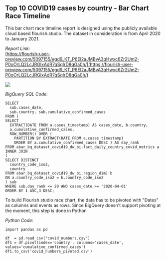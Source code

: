 ## Top 10 COVID19 cases by country - Bar Chart Race Timeline

This bar chart race timeline report is designed using the publicly available cloud based flourish.studio. The dataset in consideration is from April 2020 to January 2021. 

*Report Link:*  
[https://flourish-user-preview.com/5097155/egd9_KT_P6El2aJMBvA3qHwxc6Zr2Um2-P0oOrLQ2LcJRGIxAdR7qSqIrD8qGa0h/](https://flourish-user-preview.com/5097155/egd9_KT_P6El2aJMBvA3qHwxc6Zr2Um2-P0oOrLQ2LcJRGIxAdR7qSqIrD8qGa0h/)  

![](../images/covid19_cases_race_timeline.gif)

*BigQuery SQL Code:*  

~~~~
SELECT
  sub.cases_date,
  sub.country, sub.cumulative_confirmed_cases
FROM (
SELECT
  EXTRACT(DATE FROM a.cases_timestamp) AS cases_date, b.country,
  a.cumulative_confirmed_cases,
  ROW_NUMBER() OVER (
    PARTITION BY EXTRACT(DATE FROM a.cases_timestamp)
    ORDER BY a.cumulative_confirmed_cases DESC ) AS day_rank
FROM abar_bq_dataset_covid19_dw_bi.fact_daily_country_covid_metrics a 
INNER JOIN
(
SELECT DISTINCT
  country_code_iso2,
  country 
FROM abar_bq_dataset_covid19_dw_bi.region_dim) b
ON a.country_code_iso2 = b.country_code_iso2 
) sub
WHERE sub.day_rank <= 20 AND cases_date >= '2020-04-01'
ORDER BY 1 ASC,3 DESC;
~~~~

To build Flourish studio race chart, the data has to be pivoted with "Dates" as columns and events as rows. Since BigQuery doesn't support pivoting at the moment, this step is done in Python    
    
*Python Code:* 

~~~~
import pandas as pd

df  = pd.read_csv("covid_numbers.csv")
df1 = df.pivot(index='country', columns='cases_date', values='cumulative_confirmed_cases')
df1.to_csv('covid_numbers_pivoted.csv')
~~~~